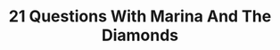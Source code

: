 ---
categories: all_articles
provider_display: "www.buzzfeed.com"
provider_name: "www.buzzfeed.com"
favicon_url: http://s3-ak.buzzfed.com/static/favicon.ico?v=201504081155
title: "21 Questions With Marina And The Diamonds"
published: 2015-04-09
source: http://www.buzzfeed.com/ariellecalderon/marina-and-the-diamonds-is-not-a-robot
thumbnail: http://s3-static-ak.buzzfed.com/static/2015-03/20/9/campaign_images/webdr01/21-questions-with-marina-and-the-diamonds-2-16641-1426858036-4_dblbig.jpg
---